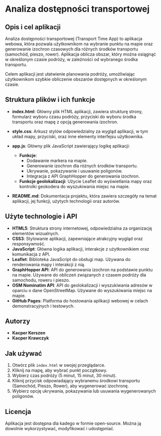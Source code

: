 # Analiza dostępności transportowej

## Opis i cel aplikacji

Analiza dostępności transportowej (Transport Time App) to aplikacja webowa, która pozwala użytkownikom na wybranie punktu na mapie oraz generowanie izochron czasowych dla różnych środków transportu (samochód, pieszo, rower). Aplikacja oblicza obszar, który można osiągnąć w określonym czasie podróży, w zależności od wybranego środka transportu. 

Celem aplikacji jest ułatwienie planowania podróży, umożliwiając użytkownikom szybkie obliczenie obszarów dostępnych w określonym czasie.

## Struktura plików i ich funkcje

- **index.html**: Główny plik HTML aplikacji, zawiera strukturę strony, formularz wyboru czasu podróży, przyciski do wyboru środka transportu oraz mapę z opcją generowania izochron.
  
- **style.css**: Arkusz stylów odpowiedzialny za wygląd aplikacji, w tym układ mapy, przyciski, oraz inne elementy interfejsu użytkownika.

- **app.js**: Główny plik JavaScript zawierający logikę aplikacji:
  - **Funkcje**: 
    - Dodawanie markera na mapie.
    - Generowanie izochron dla różnych środków transportu.
    - Ukrywanie, pokazywanie i usuwanie poligonów.
    - Integracja z API GraphHopper do generowania izochron.
  - **Funkcje geolokalizacji**: Użycie Leaflet do wyświetlania mapy oraz kontrolki geokodera do wyszukiwania miejsc na mapie.

- **README.md**: Dokumentacja projektu, która zawiera szczegóły na temat aplikacji, jej funkcji, użytych technologii oraz autorów.

## Użyte technologie i API

- **HTML5**: Struktura strony internetowej, odpowiedzialna za organizację elementów wizualnych.
- **CSS3**: Stylowanie aplikacji, zapewniające atrakcyjny wygląd oraz responsywność.
- **JavaScript**: Główna logika aplikacji, interakcje z użytkownikiem oraz komunikacja z API.
- **Leaflet**: Biblioteka JavaScript do obsługi map. Używana do renderowania mapy i interakcji z nią.
- **GraphHopper API**: API do generowania izochron na podstawie punktu na mapie. Używane do obliczeń związanych z czasem podróży dla samochodu, roweru i pieszo.
- **OSM Nominatim API**: API do geolokalizacji i wyszukiwania adresów w oparciu o dane OpenStreetMap. Używane do wyszukiwania miejsc na mapie.
- **GitHub Pages**: Platforma do hostowania aplikacji webowej w celach demonstracyjnych i testowych.

## Autorzy

- **Kacper Kerszen**
- **Kacper Krawczyk**

## Jak używać

1. Otwórz plik `index.html` w swojej przeglądarce.
2. Kliknij na mapę, aby wybrać punkt początkowy.
3. Wybierz czas podróży (5 minut, 15 minut, 30 minut).
4. Kliknij przycisk odpowiadający wybranemu środkowi transportu (Samochód, Pieszo, Rower), aby wygenerować izochronę.
5. Wybierz opcję ukrywania, pokazywania lub usuwania wygenerowanych poligonów.

## Licencja

Aplikacja jest dostępna dla kadego w formie open-source. Można ją dowolnie wykorzystywać, modyfikować i udostępniać.
